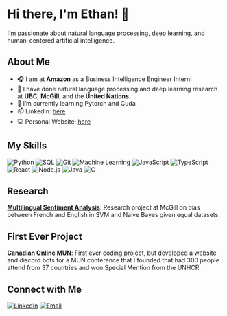 # Hi there, I'm Ethan! 👋

I'm passionate about natural language processing, deep learning, and human-centered artificial intelligence. 

## About Me
- 🎧 I am at **Amazon** as a Business Intelligence Engineer Intern! 
- 🔭 I have done natural language processing and deep learning research at **UBC**, **McGill**, and the **United Nations**.
- 🌱 I’m currently learning Pytorch and Cuda 
- 📫 Linkedin: [here](https://www.linkedin.com/in/ethanwongca/)
- :computer: Personal Website: [here](https://ethanwong.ca/)


## My Skills
![Python](https://img.shields.io/badge/Python-3776AB?style=flat&logo=python&logoColor=white)
![SQL](https://img.shields.io/badge/SQL-4479A1?style=flat&logo=postgresql&logoColor=white)
![Git](https://img.shields.io/badge/Git-F05032?style=flat&logo=git&logoColor=white)
![Machine Learning](https://img.shields.io/badge/Machine%20Learning-FF6F00?style=flat&logo=ml&logoColor=white)
![JavaScript](https://img.shields.io/badge/JavaScript-F7DF1E?style=flat&logo=javascript&logoColor=black)
![TypeScript](https://img.shields.io/badge/TypeScript-007ACC?style=flat&logo=typescript&logoColor=white)
![React](https://img.shields.io/badge/React-61DAFB?style=flat&logo=react&logoColor=black)
![Node.js](https://img.shields.io/badge/Node.js-339933?style=flat&logo=node.js&logoColor=white)
![Java](https://img.shields.io/badge/Java-007396?style=flat&logo=java&logoColor=white)
![C](https://img.shields.io/badge/C-A8B9CC?style=flat&logo=c&logoColor=white)

## Research 
**[Multilingual Sentiment Analysis](https://arxiv.org/abs/2405.06692)**: Research project at McGill on bias between French and English in SVM and Naive Bayes given equal datasets.

## First Ever Project 
**[Canadian Online MUN](https://github.com/ethanwongca/canadianonlinemun)**: First ever coding project, but developed a website and discord bots for a MUN conference that I founded that had 300 people attend from 37 countries and won Special Mention from the UNHCR. <br/>

## Connect with Me
[![LinkedIn](https://img.shields.io/badge/LinkedIn-blue?style=flat&logo=linkedin&logoColor=white)](https://www.linkedin.com/in/ethanwongca/)
[![Email](https://img.shields.io/badge/Email-D14836?style=flat&logo=gmail&logoColor=white)](mailto:ethanwongca@gmail.com)
